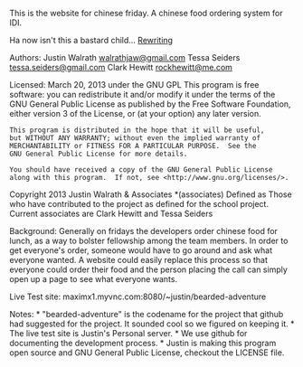 This is the website for chinese friday. A chinese food ordering system for IDI.

Ha now isn't this a bastard child... [Rewriting](https://github.com/maximx1/bearded-adventure-2)

Authors:
	Justin Walrath <walrathjaw@gmail.com>
	Tessa Seiders <tessa.seiders@gmail.com>
	Clark Hewitt <rockhewitt@me.com>

Licensed: March 20, 2013 under the GNU GPL
	This program is free software: you can redistribute it and/or modify
    it under the terms of the GNU General Public License as published by
    the Free Software Foundation, either version 3 of the License, or
    (at your option) any later version.

    This program is distributed in the hope that it will be useful,
    but WITHOUT ANY WARRANTY; without even the implied warranty of
    MERCHANTABILITY or FITNESS FOR A PARTICULAR PURPOSE.  See the
    GNU General Public License for more details.

    You should have received a copy of the GNU General Public License
    along with this program.  If not, see <http://www.gnu.org/licenses/>.

Copyright 2013 Justin Walrath & Associates
*(associates) Defined as Those who have contributed to the project as defined for the school project.
	Current associates are Clark Hewitt and Tessa Seiders

Background: 
	Generally on fridays the developers order chinese food for lunch, 
	as a way to bolster fellowship among the team members. In order to get
	everyone's order, someone would have to go around and ask what everyone
	wanted. A website could easily replace this process so that everyone 
	could order their food and the person placing the call can simply open up
	a page to see what everyone wants.

Live Test site: maximx1.myvnc.com:8080/~justin/bearded-adventure

Notes: 
	* "bearded-adventure" is the codename for the project that github had
	     suggested for the project. It sounded cool so we figured on keeping
             it.
	* The live test site is Justin's Personal server.
	* We use github for documenting the development process.
	* Justin is making this program open source and GNU General Public License, checkout the LICENSE file.
	
